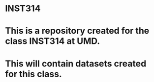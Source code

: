 # INST314
# This is a repository created for the class INST314 at UMD.
# This will contain datasets created for this class.
